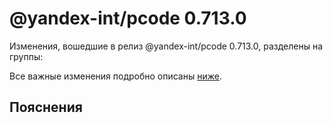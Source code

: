 # @yandex-int/pcode 0.713.0

<!-- ЧЕЛОВЕЧЕСКОЕ ВСТУПЛЕНИЕ -->

Изменения, вошедшие в релиз @yandex-int/pcode 0.713.0, разделены на группы:

Все важные изменения подробно описаны [ниже](#Пояснения).

## Пояснения

